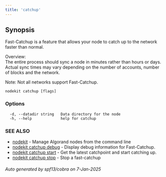 ```yaml
---
title: 'catchup'
---
```


## Synopsis

Fast-Catchup is a feature that allows your node to catch up to the network faster than normal.

Overview:  
The entire process should sync a node in minutes rather than hours or days.  
Actual sync times may vary depending on the number of accounts, number of blocks and the network.

Note: Not all networks support Fast-Catchup.

```
nodekit catchup [flags]
```

### Options

```
  -d, --datadir string   Data directory for the node
  -h, --help             help for catchup
```

### SEE ALSO

- [nodekit](/nodes/nodekit-reference/commands/nodekit) - Manage Algorand nodes from the command line
- [nodekit catchup debug](/nodes/nodekit-reference/commands/catchup-debug) - Display debug information for Fast-Catchup.
- [nodekit catchup start](/nodes/nodekit-reference/commands/catchup-start) - Get the latest catchpoint and start catching up.
- [nodekit catchup stop](/nodes/nodekit-reference/commands/catchup-stop) - Stop a fast-catchup

###### Auto generated by spf13/cobra on 7-Jan-2025
